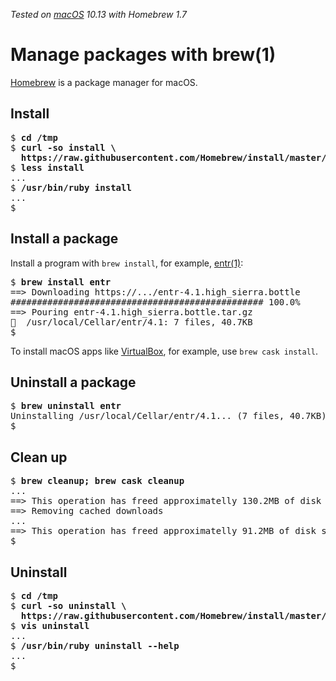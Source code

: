_Tested on [macOS](/macos/) 10.13 with Homebrew 1.7_

# Manage packages with brew(1)

[Homebrew](https://brew.sh/) is a package manager for macOS.

## Install

<pre>
$ <b>cd /tmp</b>
$ <b>curl -so install \
  https://raw.githubusercontent.com/Homebrew/install/master/install</b>
$ <b>less install</b>
...
$ <b>/usr/bin/ruby install</b>
...
$
</pre>

## Install a package

Install a program with `brew install`, for example, [entr(1)](http://entrproject.org):
<pre>
$ <b>brew install entr</b>
==> Downloading https://.../entr-4.1.high_sierra.bottle
################################################ 100.0%
==> Pouring entr-4.1.high_sierra.bottle.tar.gz
&#x1F37A;  /usr/local/Cellar/entr/4.1: 7 files, 40.7KB
$
</pre>

To install macOS apps like [VirtualBox](/macos/virtualbox/), for
example, use `brew cask install`.

## Uninstall a package

<pre>
$ <b>brew uninstall entr</b>
Uninstalling /usr/local/Cellar/entr/4.1... (7 files, 40.7KB)
$
</pre>

## Clean up

<pre>
$ <b>brew cleanup; brew cask cleanup</b>
...
==> This operation has freed approximatelly 130.2MB of disk space.
==> Removing cached downloads
...
==> This operation has freed approximatelly 91.2MB of disk space.
$
</pre>

## Uninstall

<pre>
$ <b>cd /tmp</b>
$ <b>curl -so uninstall \
  https://raw.githubusercontent.com/Homebrew/install/master/uninstall</b>
$ <b>vis uninstall</b>
...
$ <b>/usr/bin/ruby uninstall --help</b>
...
$
</pre>
